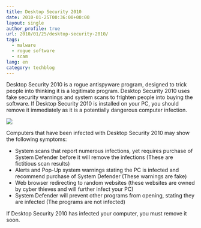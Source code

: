 ```yaml
---
title: Desktop Security 2010
date: 2010-01-25T00:36:00+00:00
layout: single
author_profile: true
url: 2010/01/25/desktop-security-2010/
tags:
  - malware
  - rogue software
  - scam
lang: en
category: techblog
---
```

Desktop Security 2010 is a rogue antispyware program, designed to trick people into thinking it is a legitimate program. Desktop Security 2010 uses fake security warnings and system scans to frighten people into buying the software. If Desktop Security 2010 is installed on your PC, you should remove it immediately as it is a potentially dangerous computer infection.

<div>
  <a href="http://3.bp.blogspot.com/_vaUVXcmC3OI/S1zeRrSqz_I/AAAAAAAAAvw/Ewud-PhwFro/s1600-h/DeskTopsecurity2010_GUI.jpg" imageanchor="1"><img border="0" src="http://3.bp.blogspot.com/_vaUVXcmC3OI/S1zeRrSqz_I/AAAAAAAAAvw/Ewud-PhwFro/s640/DeskTopsecurity2010_GUI.jpg" /></a>
</div>

Computers that have been infected with Desktop Security 2010 may show the following symptoms:

  * System scans that report numerous infections, yet requires purchase of System Defender before it will remove the infections (These are fictitious scan results)
  * Alerts and Pop-Up system warnings stating the PC is infected and recommend purchase of System Defender (These warnings are fake)
  * Web browser redirecting to random websites (these websites are owned by cyber thieves and will further infect your PC)
  * System Defender will prevent other programs from opening, stating they are infected (The programs are not infected)

If Desktop Security 2010 has infected your computer, you must remove it soon.